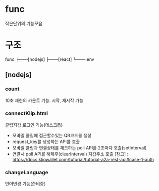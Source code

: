 # func
작은단위의 기능모음

# 구조
func
├───[nodejs]
├───[react]
└───.env

## [nodejs]
### count
10초 제한의 카운트 기능. 시작, 재시작 가능

### connectKlip.html
클립지갑 로그인 기능(데스크톱)
* 모바일 클립에 접근할수있는 QR코드를 생성
* request_key를 생성하는 API를 호출
* 모바일 클립과 연결상태를 체크하는 poll API를 2초마다 호출(setInterval)
* 연결시 poll API를 해제후(clearInterval) 지갑주소 호출
[참고] : https://docs.klipwallet.com/tutorial/tutorial-a2a-rest-api#case-1-auth

### changeLanguage
언어변경 기능(준비중)